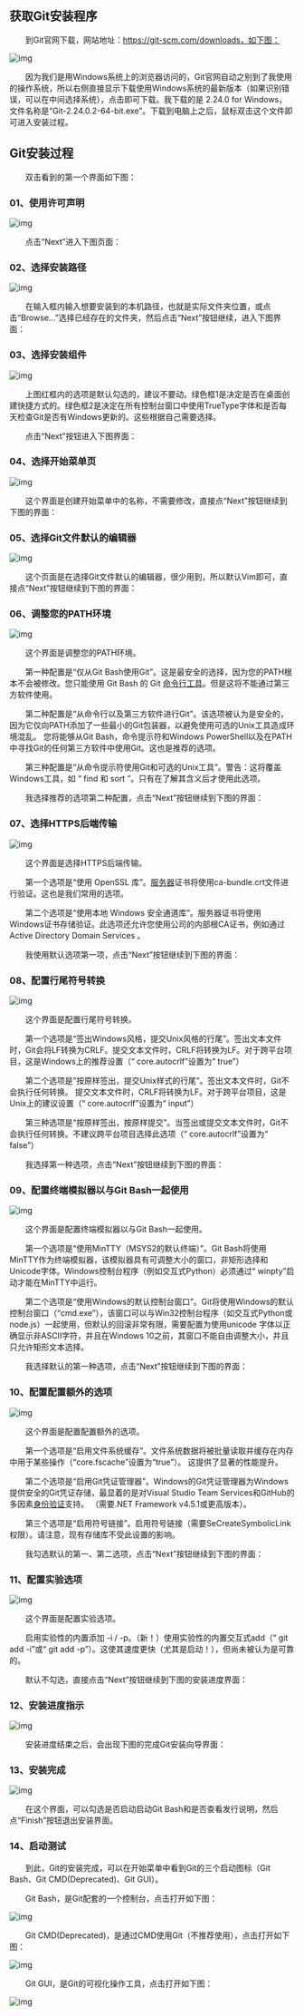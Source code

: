 ## 获取Git安装程序

  到Git官网下载，网站地址：https://git-scm.com/downloads，如下图： 

![img](./assets/Git_Windows安装/1.png)

  因为我们是用Windows系统上的浏览器访问的，Git官网自动之别到了我使用的操作系统，所以右侧直接显示下载使用Windows系统的最新版本（如果识别错误，可以在中间选择系统），点击即可下载。我下载的是 2.24.0 for Windows，文件名称是“Git-2.24.0.2-64-bit.exe”。下载到电脑上之后，鼠标双击这个文件即可进入安装过程。

## Git安装过程

  双击看到的第一个界面如下图：

### 01、使用许可声明

![img](./assets/Git_Windows安装/2.png)

  点击“Next”进入下图页面：

### 02、选择安装路径

![img](./assets/Git_Windows安装/3.png)

  在输入框内输入想要安装到的本机路径，也就是实际文件夹位置，或点击“Browse...”选择已经存在的文件夹，然后点击“Next”按钮继续，进入下图界面：

### 03、选择安装组件

![img](./assets/Git_Windows安装/4.png)

  上图红框内的选项是默认勾选的，建议不要动。绿色框1是决定是否在桌面创建快捷方式的。绿色框2是决定在所有控制台窗口中使用TrueType字体和是否每天检查Git是否有Windows更新的。这些根据自己需要选择。

  点击“Next”按钮进入下图界面：

### 04、选择开始菜单页

![img](./assets/Git_Windows安装/5.png)

  这个界面是创建开始菜单中的名称，不需要修改，直接点“Next”按钮继续到下图的界面：

### 05、选择Git文件默认的编辑器

![img](./assets/Git_Windows安装/6.png)

  这个页面是在选择Git文件默认的编辑器，很少用到，所以默认Vim即可，直接点“Next”按钮继续到下图的界面：

### 06、调整您的PATH环境

![img](./assets/Git_Windows安装/7.png)

  这个界面是调整您的PATH环境。

  第一种配置是“仅从Git Bash使用Git”。这是最安全的选择，因为您的PATH根本不会被修改。您只能使用 Git Bash 的 Git [命令行工具](https://cloud.tencent.com/product/cli?from=10680)。但是这将不能通过第三方软件使用。

  第二种配置是“从命令行以及第三方软件进行Git”。该选项被认为是安全的，因为它仅向PATH添加了一些最小的Git包装器，以避免使用可选的Unix工具造成环境混乱。 您将能够从Git Bash，命令提示符和Windows PowerShell以及在PATH中寻找Git的任何第三方软件中使用Git。这也是推荐的选项。

  第三种配置是“从命令提示符使用Git和可选的Unix工具”。警告：这将覆盖Windows工具，如 “ find 和 sort ”。只有在了解其含义后才使用此选项。

  我选择推荐的选项第二种配置，点击“Next”按钮继续到下图的界面：

### 07、选择HTTPS后端传输

![img](./assets/Git_Windows安装/8.png)

  这个界面是选择HTTPS后端传输。

  第一个选项是“使用 OpenSSL 库”。[服务器](https://cloud.tencent.com/product/cvm?from=10680)证书将使用ca-bundle.crt文件进行验证。这也是我们常用的选项。

  第二个选项是“使用本地 Windows 安全通道库”。服务器证书将使用Windows证书存储验证。此选项还允许您使用公司的内部根CA证书，例如通过Active Directory Domain Services 。

  我使用默认选项第一项，点击“Next”按钮继续到下图的界面：

### 08、配置行尾符号转换

![img](./assets/Git_Windows安装/9.png)

  这个界面是配置行尾符号转换。

  第一个选项是“签出Windows风格，提交Unix风格的行尾”。签出文本文件时，Git会将LF转换为CRLF。提交文本文件时，CRLF将转换为LF。对于跨平台项目，这是Windows上的推荐设置（“ core.autocrlf”设置为“ true”）

  第二个选项是“按原样签出，提交Unix样式的行尾”。签出文本文件时，Git不会执行任何转换。 提交文本文件时，CRLF将转换为LF。对于跨平台项目，这是Unix上的建议设置（“ core.autocrlf”设置为“ input”）

  第三种选项是“按原样签出，按原样提交”。当签出或提交文本文件时，Git不会执行任何转换。不建议跨平台项目选择此选项（“ core.autocrlf”设置为“ false”）

  我选择第一种选项，点击“Next”按钮继续到下图的界面：

### 09、配置终端模拟器以与Git Bash一起使用

![img](./assets/Git_Windows安装/10.png)

  这个界面是配置终端模拟器以与Git Bash一起使用。

  第一个选项是“使用MinTTY（MSYS2的默认终端）”。Git Bash将使用MinTTY作为终端模拟器，该模拟器具有可调整大小的窗口，非矩形选择和Unicode字体。Windows控制台程序（例如交互式Python）必须通过“ winpty”启动才能在MinTTY中运行。

  第二个选项是“使用Windows的默认控制台窗口”。Git将使用Windows的默认控制台窗口（“cmd.exe”），该窗口可以与Win32控制台程序（如交互式Python或node.js）一起使用，但默认的回滚非常有限，需要配置为使用unicode 字体以正确显示非ASCII字符，并且在Windows 10之前，其窗口不能自由调整大小，并且只允许矩形文本选择。

  我选择默认的第一种选项，点击“Next”按钮继续到下图的界面：

### 10、配置配置额外的选项

![img](./assets/Git_Windows安装/11.png)

  这个界面是配置配置额外的选项。

  第一个选项是“启用文件系统缓存”。文件系统数据将被批量读取并缓存在内存中用于某些操作（“core.fscache”设置为“true”）。 这提供了显著的性能提升。

  第二个选项是“启用Git凭证管理器”。Windows的Git凭证管理器为Windows提供安全的Git凭证存储，最显着的是对Visual Studio Team Services和GitHub的多因素[身份验证](https://cloud.tencent.com/product/mfas?from=10680)支持。 （需要.NET Framework v4.5.1或更高版本）。

  第三个选项是“启用符号链接”。启用符号链接（需要SeCreateSymbolicLink权限）。请注意，现有存储库不受此设置的影响。

  我勾选默认的第一、第二选项，点击“Next”按钮继续到下图的界面：

### 11、配置实验选项

![img](./assets/Git_Windows安装/12.png)

  这个界面是配置实验选项。

  启用实验性的内置添加 -i / -p。（新！）使用实验性的内置交互式add（“ git add -i”或“ git add -p”）。这使其速度更快（尤其是启动！），但尚未被认为是可靠的。

  默认不勾选，直接点击“Next”按钮继续到下图的安装进度界面：

### 12、安装进度指示

![img](./assets/Git_Windows安装/13.png)

  安装进度结束之后，会出现下图的完成Git安装向导界面：

### 13、安装完成

![img](./assets/Git_Windows安装/14.png)

  在这个界面，可以勾选是否启动启动Git Bash和是否查看发行说明，然后点“Finish”按钮退出安装界面。

### 14、启动测试

  到此，Git的安装完成，可以在开始菜单中看到Git的三个启动图标（Git Bash、Git CMD(Deprecated)、Git GUI）。

  Git Bash，是Git配套的一个控制台，点击打开如下图： 

![img](./assets/Git_Windows安装/15.png)

  Git CMD(Deprecated)，是通过CMD使用Git（不推荐使用），点击打开如下图： 

![img](./assets/Git_Windows安装/16.png)

  Git GUI，是Git的可视化操作工具，点击打开如下图： 

![img](./assets/Git_Windows安装/17.png)
